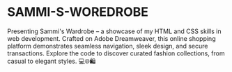 # SAMMI-S-WOREDROBE
 Presenting Sammi's Wardrobe – a showcase of my HTML and CSS skills in web development. Crafted on Adobe Dreamweaver, this online shopping platform demonstrates seamless navigation, sleek design, and secure transactions. Explore the code to discover curated fashion collections, from casual to elegant styles. 💻🌐🛍️
